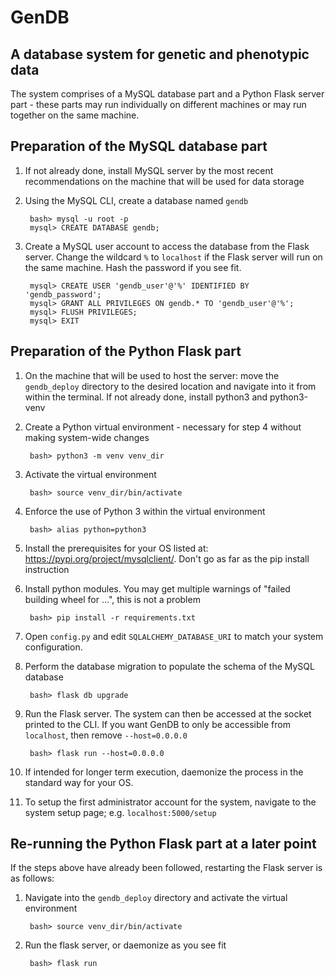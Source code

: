 # GenDB
## A database system for genetic and phenotypic data

The system comprises of a MySQL database part and a Python Flask server part - these parts may run individually on different machines or may run together on the same machine.

## Preparation of the MySQL database part

1) If not already done, install MySQL server by the most recent recommendations on the machine that will be used for data storage

2) Using the MySQL CLI, create a database named `gendb`

        bash> mysql -u root -p
        mysql> CREATE DATABASE gendb;
        
3) Create a MySQL user account to access the database from the Flask server. Change the wildcard `%` to `localhost` if the Flask server will run on the same machine. Hash the password if you see fit.

        mysql> CREATE USER 'gendb_user'@'%' IDENTIFIED BY 'gendb_password';
        mysql> GRANT ALL PRIVILEGES ON gendb.* TO 'gendb_user'@'%';
        mysql> FLUSH PRIVILEGES;
        mysql> EXIT

## Preparation of the Python Flask part

1) On the machine that will be used to host the server: move the `gendb_deploy` directory to the desired location and navigate into it from within the terminal. If not already done, install python3 and python3-venv

2) Create a Python virtual environment - necessary for step 4 without making system-wide changes

        bash> python3 -m venv venv_dir

3) Activate the virtual environment

        bash> source venv_dir/bin/activate

4) Enforce the use of Python 3 within the virtual environment
    
        bash> alias python=python3

5) Install the prerequisites for your OS listed at: https://pypi.org/project/mysqlclient/. Don't go as far as the pip install instruction

6) Install python modules. You may get multiple warnings of "failed building wheel for ...", this is not a problem
    
        bash> pip install -r requirements.txt

7) Open `config.py` and edit `SQLALCHEMY_DATABASE_URI` to match your system configuration.

8) Perform the database migration to populate the schema of the MySQL database

        bash> flask db upgrade

9) Run the Flask server. The system can then be accessed at the socket printed to the CLI. If you want GenDB to only be accessible from `localhost`, then remove `--host=0.0.0.0`

        bash> flask run --host=0.0.0.0

10) If intended for longer term execution, daemonize the process in the standard way for your OS.

11) To setup the first administrator account for the system, navigate to the system setup page; e.g. `localhost:5000/setup`

## Re-running the Python Flask part at a later point

If the steps above have already been followed, restarting the Flask server is as follows:

1) Navigate into the `gendb_deploy` directory and activate the virtual environment

        bash> source venv_dir/bin/activate

2) Run the flask server, or daemonize as you see fit

        bash> flask run
